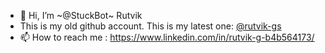- 👋 Hi, I’m ~@StuckBot~ Rutvik
- This is my old github account. This is my latest one: [@rutvik-gs](https://github.com/rutvik-gs)
- 📫 How to reach me : https://www.linkedin.com/in/rutvik-g-b4b564173/

<!---
StuckBot/StuckBot is a ✨ special ✨ repository because its `README.md` (this file) appears on your GitHub profile.
You can click the Preview link to take a look at your changes.
--->
